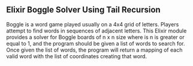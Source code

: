 Elixir Boggle Solver Using Tail Recursion
-----------------------------------------
Boggle is a word game played usually on a 4x4 grid of letters. Players attempt to find words in sequences of adjacent letters. This Elixir module provides a solver for Boggle boards of n x n size where is n is greater or equal to 1, and the program should be given a list of words to search for. Once given the list of words, the program will return a mapping of each valid word with the list of coordinates creating that word. 
